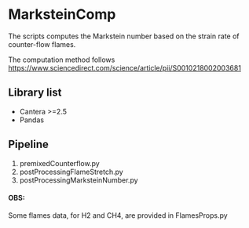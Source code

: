 # MarksteinComp

The scripts computes the Markstein number based on the strain rate of counter-flow flames.

The computation method follows https://www.sciencedirect.com/science/article/pii/S0010218002003681

## Library list

- Cantera >=2.5
- Pandas

## Pipeline

1. premixedCounterflow.py
2. postProcessingFlameStretch.py
3. postProcessingMarksteinNumber.py

#### OBS:
Some flames data, for H2 and CH4, are provided in FlamesProps.py


